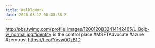 ```yaml
---
title: WalkToWork
date: 2020-03-12 06:48:38 Z
---
```


 http://pbs.twimg.com/profile_images/1200120832414142465/L_Bojb-w_normal.jpg#identity is the control place #MSFTAdvocate #azure #zerotrust https://t.co/Yvvw0OzB1D